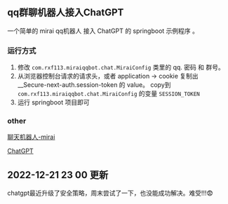 ## qq群聊机器人接入ChatGPT

一个简单的 mirai qq机器人 接入 ChatGPT 的 springboot 示例程序 。

### 运行方式

1. 修改 ``` com.rxf113.miraiqqbot.chat.MiraiConfig ``` 类里的 qq. 密码 和 群号。
2. 从浏览器控制台请求的请求头，或者 application -> cookie 复制出 __Secure-next-auth.session-token 的 value。
   copy到 ``` com.rxf113.miraiqqbot.chat.MiraiConfig ``` 的变量 ```SESSION_TOKEN```
3. 运行 springboot 项目即可

### other

[聊天机器人-mirai](https://github.com/mamoe/mirai)

[ChatGPT](https://chat.openai.com/)

## 2022-12-21 23 00 更新
chatgpt最近升级了安全策略，周末尝试了一下，也没能成功解决。难受!!!😨
